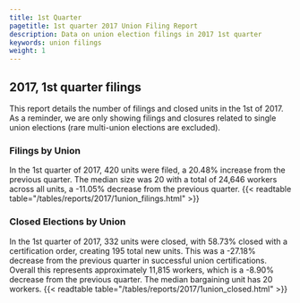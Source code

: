 ```yaml
---
title: 1st Quarter 
pagetitle: 1st quarter 2017 Union Filing Report
description: Data on union election filings in 2017 1st quarter 
keywords: union filings
weight: 1
---
```


## 2017, 1st quarter filings

This report details the number of filings and closed units in the 1st of 2017. As a reminder, we are only showing filings and closures related to single union elections (rare multi-union elections are excluded).

### Filings by Union
In the 1st quarter of 2017, 420 units were filed, a 20.48% increase from the previous quarter. The median size was 20 with a total of 24,646 workers across all units, a -11.05% decrease from the previous quarter.
{{< readtable table="/tables/reports/2017/1union_filings.html" >}}

### Closed Elections by Union
In the 1st quarter of 2017, 332 units were closed, with 58.73% closed with a certification order, creating 195 total new units. This was a -27.18% decrease from the previous quarter in successful union certifications. Overall this represents approximately 11,815 workers, which is a -8.90% decrease from the previous quarter. The median bargaining unit has 20 workers.
{{< readtable table="/tables/reports/2017/1union_closed.html" >}}
